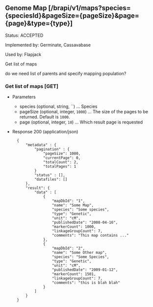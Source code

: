 ## Genome Map  [/brapi/v1/maps?species={speciesId}&pageSize={pageSize}&page={page}&type={type}]

Status: ACCEPTED

Implemented by: Germinate, Cassavabase

Used by: Flapjack

Get list of maps

do we need list of parents and specify mapping population?

### Get list of maps [GET]
+ Parameters
   + species (optional, string, ``) ... Species
   + pageSize (optional, integer, `1000`) ... The size of the pages to be returned. Default is `1000`.
   + page (optional, integer, `10`) ... Which result page is requested
+ Response 200 (application/json)

        {
            "metadata" : {
                "pagination" : {
                    "pageSize": 1000,
                    "currentPage": 0,
                    "totalCount": 2,
                    "totalPages": 1
                }
                "status" : [],
                "datafiles": []
            },
            "result": {
                "data" : [
                    {
                        "mapDbId": "1",
                        "name": "Some Map",
                        "species": "Some species",
                        "type": "Genetic",
                        "unit": "cM",
                        "publishedDate": "2008-04-16",
                        "markerCount": 1000,
                        "linkageGroupCount": 7,
                        "comments": "This map contains ..."
                    },
                    {
                        "mapDbId": "2",
                        "name": "Some Other map",
                        "species": "Some Species",
                        "type": "Genetic",
                        "unit": "cM",
                        "publishedDate": "2009-01-12",
                        "markerCount": 1501,
                        "linkageGroupCount": 7,
                        "comments": "this is blah blah"
                    }
                ]
            }
        }
